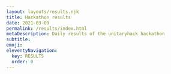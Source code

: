 ```yaml
---
layout: layouts/results.njk
title: Hackathon results
date: 2021-03-09
permalink: /results/index.html
metaDescription: Daily results of the unitaryhack hackathon
subtitle: 
emoji: 
eleventyNavigation:
  key: RESULTS
  order: 0
---
```

